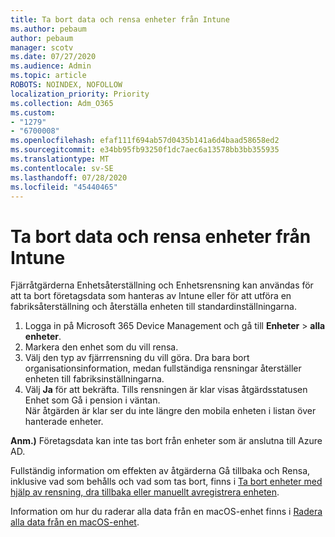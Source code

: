 ```yaml
---
title: Ta bort data och rensa enheter från Intune
ms.author: pebaum
author: pebaum
manager: scotv
ms.date: 07/27/2020
ms.audience: Admin
ms.topic: article
ROBOTS: NOINDEX, NOFOLLOW
localization_priority: Priority
ms.collection: Adm_O365
ms.custom:
- "1279"
- "6700008"
ms.openlocfilehash: efaf111f694ab57d0435b141a6d4baad58658ed2
ms.sourcegitcommit: e34bb95fb93250f1dc7aec6a13578bb3bb355935
ms.translationtype: MT
ms.contentlocale: sv-SE
ms.lasthandoff: 07/28/2020
ms.locfileid: "45440465"
---
```

# <a name="removing-data-and-wiping-devices-from-intune"></a>Ta bort data och rensa enheter från Intune

Fjärråtgärderna Enhetsåterställning och Enhetsrensning kan användas för att ta bort företagsdata som hanteras av Intune eller för att utföra en fabriksåterställning och återställa enheten till standardinställningarna.

1. Logga in på Microsoft 365 Device Management och gå till **Enheter**  >  **alla enheter**.
2. Markera den enhet som du vill rensa.
3. Välj den typ av fjärrrensning du vill göra. Dra bara bort organisationsinformation, medan fullständiga rensningar återställer enheten till fabriksinställningarna.
4. Välj **Ja** för att bekräfta. Tills rensningen är klar visas åtgärdsstatusen Enhet som Gå i pension i väntan.</br>
    När åtgärden är klar ser du inte längre den mobila enheten i listan över hanterade enheter.

**Anm.)** Företagsdata kan inte tas bort från enheter som är anslutna till Azure AD.

Fullständig information om effekten av åtgärderna Gå tillbaka och Rensa, inklusive vad som behålls och vad som tas bort, finns i [Ta bort enheter med hjälp av rensning, dra tillbaka eller manuellt avregistrera enheten](https://docs.microsoft.com/intune/devices-wipe).

Information om hur du raderar alla data från en macOS-enhet finns i [Radera alla data från en macOS-enhet](https://docs.microsoft.com/intune/device-erase).